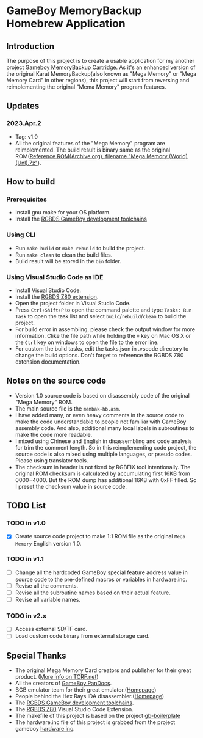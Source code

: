 # GameBoy MemoryBackup Homebrew Application

## Introduction
The purpose of this project is to create a usable application for my another project [Gameboy MemoryBackup Cartridge](https://github.com/SONIC3D/gameboy-memorybackup). As it's an enhanced version of the original Karat MemoryBackup(also known as "Mega Memory" or "Mega Memory Card" in other regions), this project will start from reversing and reimplementing the original "Mema Memory" program features.

## Updates
### 2023.Apr.2
* Tag: v1.0
* All the original features of the "Mega Memory" program are reimplemented. The build result is binary same as the original ROM([Reference ROM(Archive.org), filename "Mega Memory (World) (Unl).7z"](https://archive.org/details/nointro.gb)).

## How to build
### Prerequisites
* Install gnu make for your OS platform.
* Install the [RGBDS GameBoy development toolchains](https://rgbds.gbdev.io/)
### Using CLI
* Run `make build` or `make rebuild` to build the project.
* Run `make clean` to clean the build files.
* Build result will be stored in the `bin` folder.
### Using Visual Studio Code as IDE
* Install Visual Studio Code.
* Install the [RGBDS Z80 extension](https://marketplace.visualstudio.com/items?itemName=donaldhays.rgbds-z80).
* Open the project folder in Visual Studio Code.
* Press `Ctrl+Shift+P` to open the command palette and type `Tasks: Run Task` to open the task list and select `build`/`rebuild`/`clean` to build the project.
* For build error in assembling, please check the output window for more information. Clike the file path while holding the `⌘` key on Mac OS X or the `Ctrl` key on windows to open the file to the error line.
* For custom the build tasks, edit the tasks.json in .vscode directory to change the build options. Don't forget to reference the RGBDS Z80 extension documentation.

## Notes on the source code
* Version 1.0 source code is based on disassembly code of the original "Mega Memory" ROM.
* The main source file is the `membak-hb.asm`.
* I have added many, or even heavy comments in the source code to make the code understandable to people not familiar with GameBoy assembly code. And also, additional many local labels in subroutines to make the code more readable.
* I mixed using Chinese and English in disassembling and code analysis for trim the comment length. So in this reimplementing code project, the source code is also mixed using multiple languages, or pseudo codes. Please using translator tools.
* The checksum in header is not fixed by RGBFIX tool intentionally. The original ROM checksum is calculated by accumulating first 16KB from $0000-$4000. But the ROM dump has additional 16KB with 0xFF filled. So I preset the checksum value in source code.

## TODO List
### TODO in v1.0
- [x] Create source code project to make 1:1 ROM file as the original `Mega Memory` English version 1.0.
### TODO in v1.1
- [ ] Change all the hardcoded GameBoy special feature address value in source code to the pre-defined macros or variables in hardware.inc.
- [ ] Revise all the comments.
- [ ] Revise all the subroutine names based on their actual feature.
- [ ] Revise all variable names.
### TODO in v2.x
- [ ] Access external SD/TF card.
- [ ] Load custom code binary from external storage card.

## Special Thanks
* The original Mega Memory Card creators and publisher for their great product. ([More info on TCRF.net](https://tcrf.net/Mega_Memory_Card_(Game_Boy)))
* All the creators of [GameBoy PanDocs](https://problemkaputt.de/pandocs.htm).
* BGB emulator team for their great emulator.([Homepage](https://bgb.bircd.org/))
* People behind the Hex Rays IDA disassembler.([Homepage](https://hex-rays.com/))
* The [RGBDS GameBoy development toolchains](https://rgbds.gbdev.io/).
* The [RGBDS Z80](https://marketplace.visualstudio.com/items?itemName=donaldhays.rgbds-z80) Visual Studio Code Extension.
* The makefile of this project is based on the project [gb-boilerplate](https://github.com/ISSOtm/gb-boilerplate)
* The hardware.inc file of this project is grabbed from the project gameboy [hardware.inc](https://github.com/gbdev/hardware.inc).
